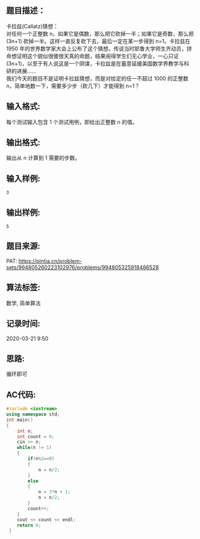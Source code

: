 ## 题目描述：
卡拉兹(Callatz)猜想：  
对任何一个正整数 n，如果它是偶数，那么把它砍掉一半；如果它是奇数，那么把 (3n+1) 砍掉一半。这样一直反复砍下去，最后一定在某一步得到 n=1。卡拉兹在 1950 年的世界数学家大会上公布了这个猜想，传说当时耶鲁大学师生齐动员，拼命想证明这个貌似很傻很天真的命题，结果闹得学生们无心学业，一心只证 (3n+1)，以至于有人说这是一个阴谋，卡拉兹是在蓄意延缓美国数学界教学与科研的进展……  
我们今天的题目不是证明卡拉兹猜想，而是对给定的任一不超过 1000 的正整数 n，简单地数一下，需要多少步（砍几下）才能得到 n=1？  

## 输入格式:
每个测试输入包含 1 个测试用例，即给出正整数 n 的值。  

## 输出格式:
输出从 n 计算到 1 需要的步数。  

## 输入样例:
```
3
```

## 输出样例:
```
5
```

## 题目来源:
PAT: https://pintia.cn/problem-sets/994805260223102976/problems/994805325918486528  

## 算法标签:
数学, 简单算法

## 记录时间:
2020-03-21 9:50

## 思路:
循环即可

## AC代码:
```cpp
#include <iostream>
using namespace std;
int main()
{
	int n;
	int count = 0;
	cin >> n;
	while(n != 1)
	{
		if(n%2==0)
		{
			n = n/2;
		}
		else
		{
			n = 3*n + 1;
			n = n/2;
		}
		count++;
	}
	cout << count << endl;
	return 0;
 } 
```